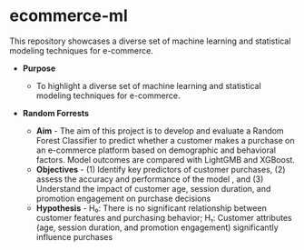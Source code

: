 # ecommerce-ml
This repository showcases a diverse set of machine learning and statistical modeling techniques for e-commerce.

* **Purpose** 
  - To highlight a diverse set of machine learning and statistical modeling techniques for e-commerce.
 
* **Random Forrests**
  - **Aim** - The aim of this project is to develop and evaluate a Random Forest Classifier to predict whether a customer makes a purchase on an e-commerce platform based on demographic and behavioral factors. Model outcomes are compared with LightGMB and XGBoost.
  - **Objectives** - (1) Identify key predictors of customer purchases, (2) assess the accuracy and performance of the model , and (3) Understand the impact of customer age, session duration, and promotion engagement on purchase decisions
  - **Hypothesis** - H₀: There is no significant relationship between customer features and purchasing behavior; H₁: Customer attributes (age, session duration, and promotion engagement) significantly influence purchases



